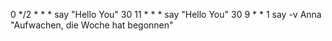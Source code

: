 0 */2 * * * say "Hello You"
30 11 * * * say "Hello You"
30 9 * * 1 say -v Anna "Aufwachen, die Woche hat begonnen"
